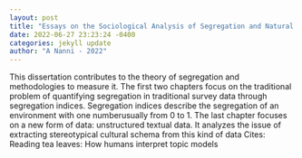 ```yaml
--- 
layout: post 
title: "Essays on the Sociological Analysis of Segregation and Natural Language" 
date: 2022-06-27 23:23:24 -0400 
categories: jekyll update 
author: "A Nanni - 2022" 
--- 
```

This dissertation contributes to the theory of segregation and methodologies to measure it. The first two chapters focus on the traditional problem of quantifying segregation in traditional survey data through segregation indices. Segregation indices describe the segregation of an environment with one numberusually from 0 to 1. The last chapter focuses on a new form of data: unstructured textual data. It analyzes the issue of extracting stereotypical cultural schema from this kind of data Cites: Reading tea leaves: How humans interpret topic models
